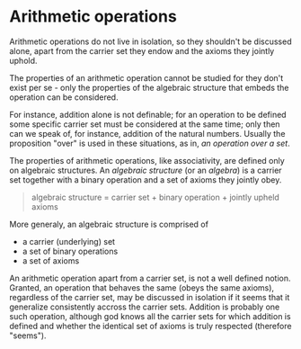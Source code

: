 # Arithmetic operations

Arithmetic operations do not live in isolation, so they shouldn't be discussed alone, apart from the carrier set they endow and the axioms they jointly uphold.

The properties of an arithmetic operation cannot be studied for they don't exist per se - only the properties of the algebraic structure that embeds the operation can be considered.

For instance, addition alone is not definable; for an operation to be defined some specific carrier set must be considered at the same time; only then can we speak of, for instance, addition of the natural numbers. Usually the proposition "over" is used in these situations, as in, *an operation over a set*.

The properties of arithmetic operations, like associativity, are defined only on algebraic structures. An *algebraic structure* (or an *algebra*) is a carrier set together with a binary operation and a set of axioms they jointly obey.

> algebraic structure = carrier set + binary operation + jointly upheld axioms

More generaly, an algebraic structure is comprised of
* a carrier (underlying) set
* a set of binary operations
* a set of axioms



An arithmetic operation apart from a carrier set, is not a well defined notion. Granted, an operation that behaves the same (obeys the same axioms), regardless of the carrier set, may be discussed in isolation if it seems that it generalize consistently accross the carrier sets. Addition is probably one such operation, although god knows all the carrier sets for which addition is defined and whether the identical set of axioms is truly respected (therefore "seems").
